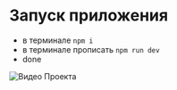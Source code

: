 # Запуск приложения 
- в терминале `npm i`
- в терминале прописать  `npm run dev` 
- done

![Видео Проекта](https://github.com/Kolyamilk/TestTaskValantis.github.io/blob/main/video.gif)
